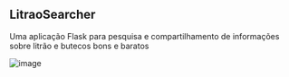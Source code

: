 ## LitraoSearcher
Uma aplicação Flask para pesquisa e compartilhamento de informações sobre litrão e butecos bons e baratos

![image](https://github.com/tiago3186/LitraoSearcher/assets/132753395/dad46a5a-e3b3-4989-b44e-e61b300b2a06)
